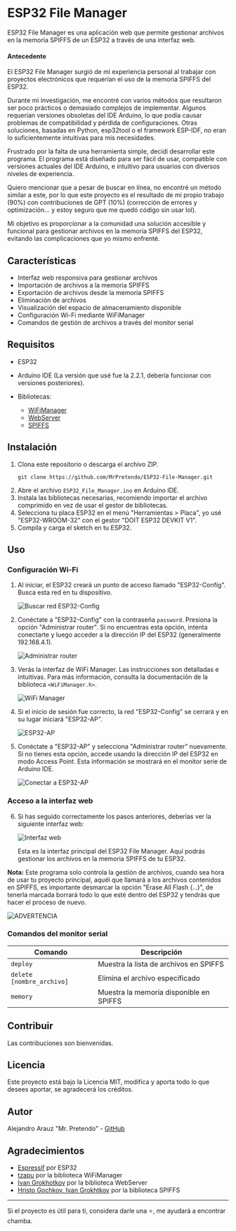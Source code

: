 # ESP32 File Manager

ESP32 File Manager es una aplicación web que permite gestionar archivos en la memoria SPIFFS de un ESP32 a través de una interfaz web.

#### Antecedente

El ESP32 File Manager surgió de mi experiencia personal al trabajar con proyectos electrónicos que requerían el uso de la memoria SPIFFS del ESP32. 

Durante mi investigación, me encontré con varios métodos que resultaron ser poco prácticos o demasiado complejos de implementar. Algunos requerían versiones obsoletas del IDE Arduino, lo que podía causar problemas de compatibilidad y pérdida de configuraciones. Otras soluciones, basadas en Python, esp32tool o el framework ESP-IDF, no eran lo suficientemente intuitivas para mis necesidades.

Frustrado por la falta de una herramienta simple, decidí desarrollar este programa. El programa está diseñado para ser fácil de usar, compatible con versiones actuales del IDE Arduino, e intuitivo para usuarios con diversos niveles de experiencia. 

Quiero mencionar que a pesar de buscar en línea, no encontré un método similar a este, por lo que este proyecto es el resultado de mi propio trabajo (90%) con contribuciones de GPT (10%) (corrección de errores y optimización... y estoy seguro que me quedó código sin usar lol). 

Mi objetivo es proporcionar a la comunidad una solución accesible y funcional para gestionar archivos en la memoria SPIFFS del ESP32, evitando las complicaciones que yo mismo enfrenté.


## Características

- Interfaz web responsiva para gestionar archivos
- Importación de archivos a la memoria SPIFFS
- Exportación de archivos desde la memoria SPIFFS
- Eliminación de archivos
- Visualización del espacio de almacenamiento disponible
- Configuración Wi-Fi mediante WiFiManager
- Comandos de gestión de archivos a través del monitor serial

## Requisitos

- ESP32
- Arduino IDE (La versión que usé fue la 2.2.1, debería funcionar con versiones posteriores).

- Bibliotecas:
  - [WiFiManager](https://github.com/tzapu/WiFiManager)
  - [WebServer](https://github.com/espressif/arduino-esp32/tree/master/libraries/WebServer)
  - [SPIFFS](https://github.com/espressif/arduino-esp32/tree/master/libraries/SPIFFS)

## Instalación

1. Clona este repositorio o descarga el archivo ZIP.
   ```
   git clone https://github.com/MrPretendo/ESP32-File-Manager.git
   ```
2. Abre el archivo `ESP32_File_Manager.ino` en Arduino IDE.
3. Instala las bibliotecas necesarias, recomiendo importar el archivo comprimido en vez de usar el gestor de bibliotecas.
4. Selecciona tu placa ESP32 en el menú "Herramientas > Placa", yo usé "ESP32-WROOM-32" con el gestor "DOIT ESP32 DEVKIT V1".
5. Compila y carga el sketch en tu ESP32.

## Uso

### Configuración Wi-Fi

1. Al iniciar, el ESP32 creará un punto de acceso llamado "ESP32-Config". Busca esta red en tu dispositivo.

   ![Buscar red ESP32-Config](images/wifi_config_1.jpeg)

2. Conéctate a "ESP32-Config" con la contraseña `password`. Presiona la opción "Administrar router". Si no encuentras esta opción, intenta conectarte y luego acceder a la dirección IP del ESP32 (generalmente 192.168.4.1).

   ![Administrar router](images/wifi_config_2.jpeg)

3. Verás la interfaz de WiFi Manager. Las instrucciones son detalladas e intuitivas. Para más información, consulta la documentación de la biblioteca `<WiFiManager.h>`.

   ![WiFi Manager](images/wifi_config_3.jpeg)

4. Si el inicio de sesión fue correcto, la red "ESP32-Config" se cerrará y en su lugar iniciará "ESP32-AP".

   ![ESP32-AP](images/wifi_config_4.jpeg)

5. Conéctate a "ESP32-AP" y selecciona "Administrar router" nuevamente. Si no tienes esta opción, accede usando la dirección IP del ESP32 en modo Access Point. Esta información se mostrará en el monitor serie de Arduino IDE.

   ![Conectar a ESP32-AP](images/wifi_config_5.jpeg)

### Acceso a la interfaz web

6. Si has seguido correctamente los pasos anteriores, deberías ver la siguiente interfaz web:

   ![Interfaz web](images/web_interface.jpeg)

   Esta es la interfaz principal del ESP32 File Manager. Aquí podrás gestionar los archivos en la memoria SPIFFS de tu ESP32.

**Nota:** Este programa solo controla la gestión de archivos, cuando sea hora de usar tu proyecto principal, aquél que llamará a los archivos contenidos en SPIFFS, es importante desmarcar la opción "Erase All Flash (...)", de tenerla marcada borrará todo lo que esté dentro del ESP32 y tendrás que hacer el proceso de nuevo.

![ADVERTENCIA](images/note_1.jpeg)



### Comandos del monitor serial

| Comando | Descripción |
|---------|-------------|
| `deploy` | Muestra la lista de archivos en SPIFFS |
| `delete [nombre_archivo]` | Elimina el archivo especificado |
| `memory` | Muestra la memoria disponible en SPIFFS |

## Contribuir

Las contribuciones son bienvenidas.

## Licencia

Este proyecto está bajo la Licencia MIT, modifíca y aporta todo lo que desees aportar, se agradecerá los créditos.

## Autor

Alejandro Arauz "Mr. Pretendo" - [GitHub](https://github.com/MrPretendo)

## Agradecimientos

- [Espressif](https://www.espressif.com/) por ESP32
- [tzapu](https://github.com/tzapu) por la biblioteca WiFiManager
- [Ivan Grokhotkov](https://github.com/igrr) por la biblioteca WebServer
- [Hristo Gochkov, Ivan Grokhtkov](https://github.com/igrr) por la biblioteca SPIFFS


---

Si el proyecto es útil para ti, considera darle una ⭐️, me ayudará a encontrar chamba.